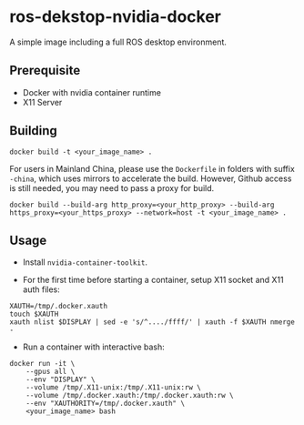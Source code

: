 # ros-dekstop-nvidia-docker

A simple image including a full ROS desktop environment.

## Prerequisite

- Docker with nvidia container runtime
- X11 Server

## Building

```shell
docker build -t <your_image_name> .
```

For users in Mainland China, please use the `Dockerfile` in folders with suffix `-china`, which uses mirrors to accelerate the build. However, Github access is still needed, you may need to pass a proxy for build.

```shell
docker build --build-arg http_proxy=<your_http_proxy> --build-arg https_proxy=<your_https_proxy> --network=host -t <your_image_name> .
```

## Usage

- Install `nvidia-container-toolkit`.

- For the first time before starting a container, setup X11 socket and X11 auth files:

```shell
XAUTH=/tmp/.docker.xauth
touch $XAUTH
xauth nlist $DISPLAY | sed -e 's/^..../ffff/' | xauth -f $XAUTH nmerge -
```

- Run a container with interactive bash:

```shell
docker run -it \
    --gpus all \
    --env "DISPLAY" \
    --volume /tmp/.X11-unix:/tmp/.X11-unix:rw \
    --volume /tmp/.docker.xauth:/tmp/.docker.xauth:rw \
    --env "XAUTHORITY=/tmp/.docker.xauth" \
    <your_image_name> bash
```
